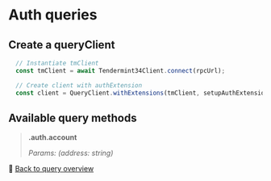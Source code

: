 # Auth queries

## Create a queryClient

```ts
  // Instantiate tmClient
  const tmClient = await Tendermint34Client.connect(rpcUrl);

  // Create client with authExtension
  const client = QueryClient.withExtensions(tmClient, setupAuthExtension);
```

## Available query methods

>**.auth.account**
>
>*Params: (address: string)*

🔗 [Back to query overview](/docs/queries/overview.md)